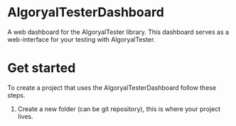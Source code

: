# AlgoryalTesterDashboard
A web dashboard for the AlgoryalTester library. This dashboard serves as a web-interface for your testing with AlgoryalTester.

# Get started

To create a project that uses the AlgoryalTesterDashboard follow these steps.

1. Create a new folder (can be git repository), this is where your project lives.
